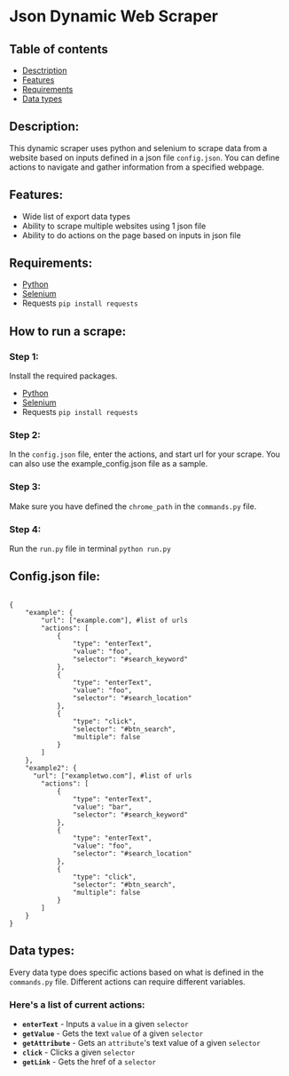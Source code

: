 # Json Dynamic Web Scraper

## Table of contents
* [Desctription](#description)
* [Features](#features)
* [Requirements](#requirements)
* [Data types](#data-types)

## Description:
This dynamic scraper uses python and selenium to scrape data from a website based on inputs defined in a json file ```config.json```. You can define actions to navigate and gather information from a specified webpage. 

## Features:
* Wide list of export data types
* Ability to scrape multiple websites using 1 json file
* Ability to do actions on the page based on inputs in json file

## Requirements:
* [Python](https://www.python.org/downloads/)
* [Selenium](https://www.seleniumhq.org/download/)
* Requests ```pip install requests```

## How to run a scrape:

### **Step 1:**

Install the required packages.
* [Python](https://www.python.org/downloads/)
* [Selenium](https://www.seleniumhq.org/download/)
* Requests ```pip install requests```

### **Step 2:**

In the ```config.json``` file, enter the actions, and start url for your scrape. You can also use the example_config.json file as a sample.

### **Step 3:**

Make sure you have defined the ```chrome_path``` in the ```commands.py``` file. 

### **Step 4:**

Run the ```run.py``` file in terminal ```python run.py```

## Config.json file:
```

{
    "example": {
        "url": ["example.com"], #list of urls
        "actions": [
            {
                "type": "enterText",
                "value": "foo",
                "selector": "#search_keyword"
            },
            {
                "type": "enterText",
                "value": "foo",
                "selector": "#search_location"
            },
            {
                "type": "click",
                "selector": "#btn_search",
                "multiple": false
            }
        ]
    },
    "example2": {
      "url": ["exampletwo.com"], #list of urls
        "actions": [ 
            {
                "type": "enterText",
                "value": "bar",
                "selector": "#search_keyword"
            },
            {
                "type": "enterText",
                "value": "foo",
                "selector": "#search_location"
            },
            {
                "type": "click",
                "selector": "#btn_search",
                "multiple": false
            }
        ]
    }
}
```

## Data types:

Every data type does specific actions based on what is defined in the ```commands.py``` file. Different actions can require different variables.

### Here's a list of current actions:
* **```enterText```** - Inputs a ```value``` in a given ```selector```
* **```getValue```** - Gets the text ```value``` of a given ```selector```
* **```getAttribute```** - Gets an ```attribute```'s text value of a given ```selector```
* **```click```** - Clicks a given ```selector```
* **```getLink```** - Gets the href of a ```selector```
